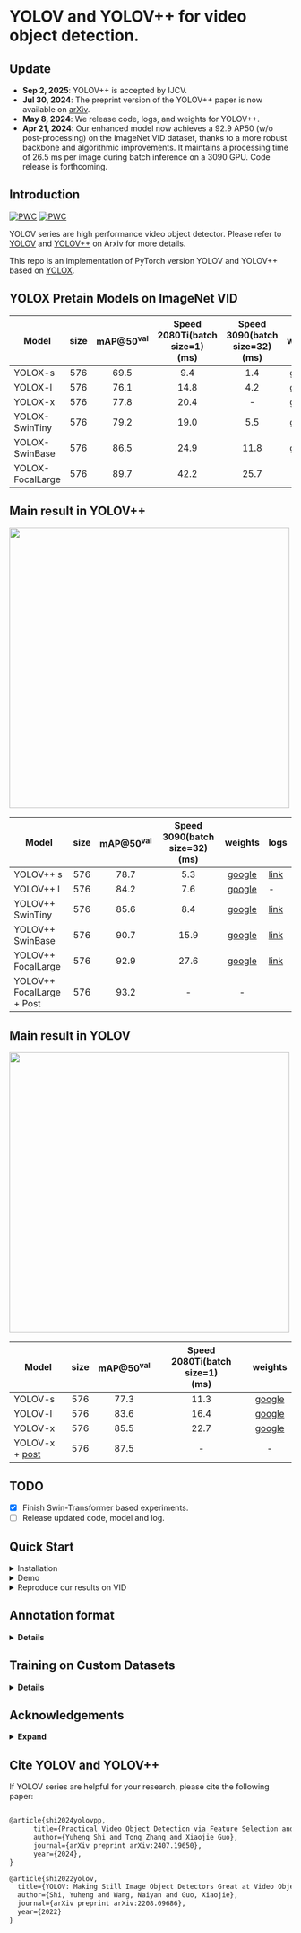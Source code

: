 

# YOLOV and YOLOV++ for video object detection.
## Update
* **Sep 2, 2025**: YOLOV++ is accepted by IJCV.  
* **Jul 30, 2024**: The preprint version of the YOLOV++ paper is now available on [arXiv](https://arxiv.org/abs/2407.19650).  
* **May 8, 2024**: We release code, logs, and weights for YOLOV++.  
* **Apr 21, 2024**: Our enhanced model now achieves a 92.9 AP50 (w/o post-processing) on the ImageNet VID dataset, thanks to a more robust backbone and algorithmic improvements. It maintains a processing time of 26.5 ms per image during batch inference on a 3090 GPU. Code release is forthcoming.  


## Introduction
[![PWC](https://img.shields.io/endpoint.svg?url=https://paperswithcode.com/badge/practical-video-object-detection-via-feature/video-object-detection-on-imagenet-vid)](https://paperswithcode.com/sota/video-object-detection-on-imagenet-vid?p=practical-video-object-detection-via-feature)
[![PWC](https://img.shields.io/endpoint.svg?url=https://paperswithcode.com/badge/yolov-making-still-image-object-detectors/video-object-detection-on-imagenet-vid)](https://paperswithcode.com/sota/video-object-detection-on-imagenet-vid?p=yolov-making-still-image-object-detectors)

YOLOV series are high performance video object detector.  Please refer to [YOLOV](https://arxiv.org/abs/2208.09686) and [YOLOV++](https://arxiv.org/abs/2407.19650) on Arxiv for more details.

This repo is an implementation of PyTorch version YOLOV and YOLOV++ based on [YOLOX](https://github.com/Megvii-BaseDetection/YOLOX).

## YOLOX Pretain Models on ImageNet VID

| Model            | size | mAP@50<sup>val<br> | Speed 2080Ti(batch size=1)<br>(ms) | Speed 3090(batch size=32)<br>(ms) |                                             weights                                              |
|------------------|:----:|:------------------:|:----------------------------------:|:---------------------------------:|:------------------------------------------------------------------------------------------------:|
| YOLOX-s          | 576  |        69.5        |                9.4                 |                1.4                |   [google](https://drive.google.com/file/d/1n8wkByqpHdrGy6z9fsoZpBtTa0I3JOcG/view?usp=sharing)   |
| YOLOX-l          | 576  |        76.1        |                14.8                |                4.2                |   [google](https://drive.google.com/file/d/1rikaPCAHBBIugYUZYV1buyOIRG8xvGKB/view?usp=sharing)   |
| YOLOX-x          | 576  |        77.8        |                20.4                |                 -                 |   [google](https://drive.google.com/file/d/1OH3hGj7RMfcinMKPESbfI7C5y_RrA3aF/view?usp=sharing)   |
| YOLOX-SwinTiny   | 576  |        79.2        |                19.0                |                5.5                |[google](https://drive.google.com/file/d/1s1gKLXMX5Hwxkx7e9nZyzJ1oF9iPvEe1/view?usp=drive_link)   |
| YOLOX-SwinBase   | 576  |        86.5        |                24.9                |               11.8                |[google](https://drive.google.com/drive/folders/1K5897iM2zzN4kcj8qdK3z_FtvW9f3kHN?usp=drive_link) |
| YOLOX-FocalLarge | 576  |        89.7        |                42.2                |               25.7                |                                                -                                                 |



## Main result in YOLOV++

<img src="assets/v++_comparision.png" width="500" >

| Model                     | size | mAP@50<sup>val<br> | Speed 3090(batch size=32)<br>(ms) |                                                                                                                                weights                                                                                                                                 | logs                                                                                          |
|---------------------------|:----:|:------------------:|:---------------------------------:|:----------------------------------------------------------------------------------------------------------------------------------------------------------------------------------------------------------------------------------------------------------------------:|-----------------------------------------------------------------------------------------------|
| YOLOV++ s                 | 576  |        78.7        |                5.3                |                                                                                    [google](https://drive.google.com/file/d/1vlFlwyoRoo_qS2CkfTZE5iQ32MDoA1n4/view?usp=drive_link)                                                                                     | [link](https://drive.google.com/file/d/1wIA71zsNxAtDflPGxLTzrRDdKy0Zl1HZ/view?usp=drive_link) |
| YOLOV++ l                 | 576  |        84.2        |                7.6                |                                                                                    [google](https://drive.google.com/file/d/1qb_abseRfOmRr8IiOuUSAlCUrBvUhdim/view?usp=drive_link)                                                                                     | -                                                                                             |
| YOLOV++ SwinTiny          | 576  |        85.6        |                8.4                |                                                                                    [google](https://drive.google.com/file/d/1pCIWAK6cy-BHhDVywmPb1LuuQHzNXdT2/view?usp=drive_link)                                                                                     | [link](https://drive.google.com/file/d/1RmY0LW1sUil6WilvNq2hW1a4obw27531/view?usp=drive_link)                                                                                      |
| YOLOV++ SwinBase          | 576  |        90.7        |               15.9                |                                                                                    [google](https://drive.google.com/file/d/1RGb499EBcSQjWDxu6KkvN4Tr1wSc6SHb/view?usp=drive_link)                                                                                     | [link](https://drive.google.com/file/d/10qGMScfy0BvmqSMLuTGRPRlZxqkNZ9GX/view?usp=drive_link)                                                                                      |
| YOLOV++ FocalLarge        | 576  |        92.9        |               27.6                |                                                                                    [google](https://drive.google.com/file/d/11WT_GcZU7HHjWV4i9KoXHhh70zneraEE/view?usp=drive_link)                                                                                     | [link](https://huggingface.co/YuhengSSS/YOLOV/blob/main/V%2B%2B_FocalL.pth)                                                                                      |
| YOLOV++ FocalLarge + Post | 576  |        93.2        |                 -                 |                                                                                                                                   -                                                                                                                                    |                                                                                      |


## Main result in YOLOV

<img src="assets/comparsion.jpg" width="500" >

| Model                                                                                                               | size | mAP@50<sup>val<br> | Speed 2080Ti(batch size=1)<br>(ms) |                                           weights                                            |
|---------------------------------------------------------------------------------------------------------------------|:----:|:------------------:|:----------------------------------:|:--------------------------------------------------------------------------------------------:|
| YOLOV-s                                                                                                             | 576  |        77.3        |                11.3                | [google](https://drive.google.com/file/d/12X4dQw45aXVYgJjKAAAPk409FO3xValW/view?usp=sharing) |
| YOLOV-l                                                                                                             | 576  |        83.6        |                16.4                | [google](https://drive.google.com/file/d/1qZ-3iPDlYx1OKe6zz_-n42ceijo_Ntx6/view?usp=sharing) |
| YOLOV-x                                                                                                             | 576  |        85.5        |                22.7                | [google](https://drive.google.com/file/d/1OIozS-D9wbWA9pDFl5xoFw6XqEcYtzsJ/view?usp=sharing) |
| YOLOV-x + [post](https://github.com/AlbertoSabater/Robust-and-efficient-post-processing-for-video-object-detection) | 576  |        87.5        |                 -                  |                                              -                                               |


## TODO
- [x] Finish Swin-Transformer based experiments.
- [ ] Release updated code, model and log.

## Quick Start

<details>
<summary>Installation</summary>

Install YOLOV from source.
```shell
git clone git@github.com:YuHengsss/YOLOV.git
cd YOLOV
```

Create conda env.
```shell
conda create -n yolov python=3.7

conda activate yolov

pip install -r requirements.txt

pip3 install -v -e .
```
</details>

<details>
<summary>Demo</summary>

Step1. Download a pretrained weights.

Step2. Run yolov demos. For example:

```shell
python tools/vid_demo.py -f [path to your yolov exp files] -c [path to your yolov weights] --path /path/to/your/video --conf 0.25 --nms 0.5 --tsize 576 --save_result 
```
For online mode, exampled with yolov_l, you can run:

```shell
python tools/yolov_demo_online.py -f ./exp/yolov/yolov_l_online.py -c [path to your weights] --path /path/to/your/video --conf 0.25 --nms 0.5 --tsize 576 --save_result 
```
For yolox models, please use python tools/demo.py for inferencing.
</details>

<details>
<summary>Reproduce our results on VID</summary>

Step1. Download datasets and weights:

Download ILSVRC2015 DET and ILSVRC2015 VID dataset from [IMAGENET](https://image-net.org/challenges/LSVRC/2015/2015-downloads) and organise them as follows:

```shell
path to your datasets/ILSVRC2015/
path to your datasets/ILSVRC/
```

Download our COCO-style annotations for [training](https://drive.google.com/file/d/1HhE4OAcc--CpjUj69JCRXzMvIRsR4ymM/view?usp=sharing), FGFA version training [annotation](https://drive.google.com/file/d/12ceMTsmwkCMCdjYSM268qYfQTQcCDYFU/view?usp=drive_link) and [video sequences](https://drive.google.com/file/d/1vJs8rLl_2oZOWCMJtk3a9ZJmdNn8cu-G/view?usp=sharing). Then, put them in these two directories:
```shell
YOLOV/annotations/vid_train_coco.json
YOLOV/annotations/ILSVRC_FGFA_COCO.json
YOLOV/yolox/data/dataset/train_seq.npy
```

Change the data_dir in exp files to [path to your datasets] and Download our weights.

Step2. Generate predictions and convert them to IMDB style for evaluation.

```shell
python tools/val_to_imdb.py -f exps/yolov/yolov_x.py -c path to your weights/yolov_x.pth --fp16 --output_dir ./yolov_x.pkl
```
Evaluation process:
```shell
python tools/REPPM.py --repp_cfg ./tools/yolo_repp_cfg.json --predictions_file ./yolov_x.pkl --evaluate --annotations_filename ./annotations/annotations_val_ILSVRC.txt --path_dataset [path to your dataset] --store_imdb --store_coco  (--post)
```
(--post) indicates involving post-processing method. Then you will get:
```shell
{'mAP_total': 0.8758871720817065, 'mAP_slow': 0.9059275666099181, 'mAP_medium': 0.8691557352372217, 'mAP_fast': 0.7459511040452989}
```

  
**Training example**
```shell
python tools/vid_train.py -f exps/yolov/yolov_s.py -c weights/yoloxs_vid.pth --fp16
```
**Roughly testing**
```shell
python tools/vid_eval.py -f exps/yolov/yolov_s.py -c weights/yolov_s.pth --tnum 500 --fp16
```
tnum indicates testing sequence number.
</details>


## Annotation format

<details>
  
<summary> <b>Details</b> </summary>

**Training base detector**


The train_coco.json is a COCO format annotation file. When trainig the base detector on your own dataset, try to convert the annotation to COCO format.

**Training YOLOV Series**


The train_seq.npy and val_seq.npy files are numpy arrays of lists. They can be loaded using the following command:
```shell
numpy.load('./yolox/data/datasets/train_seq.npy',allow_pickle=True)
```
Each list contains the paths to all images in a video. The specific annotations(xml annotation in VID dataset) are loaded via these image paths, refer to https://github.com/YuHengsss/YOLOV/blob/f5a57ddea2f3660875d6d75fc5fa2ddbb95028a7/yolox/data/datasets/vid.py#L125 for more details.

</details>


## Training on Custom Datasets

<details>
<summary> <b>Details</b> </summary>
  
1. Finetuing the base detector(YOLOX) on your custom dataset with COCO format annotation. You need to modify the YOLOX experiment file. For instance, the experiment file for the Imagenet VID dataset is modified as [this example](https://github.com/YuHengsss/YOLOV/blob/master/exps/swin_base/swin_tiny_vid.py). Initialized weights with COCO pretraining is essential for the performance, you can find these coco pretrained weights in YOLOX official repo (YOLOX-S~YOLOX-X) and this [huggingface repo](https://huggingface.co/YuhengSSS/YOLOV/tree/main) (YOLOX-SwinTiny and SwinBase). Take the Swin-Tiny on ImagenetVID dataset as an example, you may run the finetuning script as:

   ```shell
     python tools/train.py -f exps/swin_base/swin_tiny_vid.py -c [yolox_swintiny pretrained weights on COCO] -b [batch size] -d [your devices] --fp16
   ```


2. Construct your dataset in the COCO format. Here is a template for the dataset structure (sourced from [OVIS](https://songbai.site/ovis/)):
    ```shell
    {
    "info" : info,
    "videos" : [video],
    "annotations" : [annotation] or None,
    "categories" : [category],
    }
    video{
        "id" : int,
        "width" : int,
        "height" : int,
        "length" : int,
        "file_names" : [file_name],
    }
    annotation{
        "id" : int, 
        "video_id" : int, 
        "category_id" : int, 
        "areas" : [float or None], 
        "bboxes" : [[x,y,width,height] or None], 
        "iscrowd" : 0 or 1,
    }
    category{
        "id" : int, 
        "name" : str, 
        "supercategory" : str,
    }
    ```

    After preparing the COCO format dataset, we provide [code](https://github.com/YuHengsss/YOLOV/blob/8873e06cac9912c60c31ca2ef3061d0bfe5b2f36/yolox/data/datasets/ovis.py#L238) which converts the COCO format annotation for video object detection.
    You can construct your experiment file for YOLOV such as [YOLOVs_OVIS](https://github.com/YuHengsss/YOLOV/blob/master/exps/yolov_ovis/yolovs_ovis_75_75_750.py). 
    For YOLOV++, please refer example in *exps/customed_example/v++_SwinTiny_example.py*, please config the OVIS in the *get_data_loader* and *get_eval_loader* according to your own dataset. 
    Remember to change the category information in the [evaluator](https://github.com/YuHengsss/YOLOV/blob/98ade28ce975291023be947b7d5d57b05f9600ba/yolox/evaluators/vid_evaluator_v2.py#L41).

3. Initialize the YOLOV or YOLOV++ with finetuned weights obtained by Step 1. You may adjust the hyperparameters such as [proposal numbers](https://github.com/YuHengsss/YOLOV/blob/8873e06cac9912c60c31ca2ef3061d0bfe5b2f36/exps/yolov_ovis/yolovs_ovis_75_75_750.py#L56) according to your dataset for getting better performance:
    
     ```shell
     python tools/vid_train.py -f exps/customed_example/v++_SwinTiny_example.py -c [path to your weights] --fp16
     ```
     Note that the batch size when training video detector is determined by the lframe and gframe, refer to this [line](https://github.com/YuHengsss/YOLOV/blob/98ade28ce975291023be947b7d5d57b05f9600ba/exps/yolov/yolov_base.py#L320). You can adjust the batch size according to your GPU memory. However, a very small batch size (<4) may lead to poor performance.
</details>

## Acknowledgements

<details><summary> <b>Expand</b> </summary>

* [https://github.com/Megvii-BaseDetection/YOLOX](https://github.com/Megvii-BaseDetection/YOLOX)
* [https://github.com/AlbertoSabater/Robust-and-efficient-post-processing-for-video-object-detection](https://github.com/AlbertoSabater/Robust-and-efficient-post-processing-for-video-object-detection)
</details>

## Cite YOLOV and YOLOV++
If YOLOV series are helpful for your research, please cite the following paper:


```latex

@article{shi2024yolovpp,
      title={Practical Video Object Detection via Feature Selection and Aggregation}, 
      author={Yuheng Shi and Tong Zhang and Xiaojie Guo},
      journal={arXiv preprint arXiv:2407.19650},
      year={2024},
}

@article{shi2022yolov,
  title={YOLOV: Making Still Image Object Detectors Great at Video Object Detection},
  author={Shi, Yuheng and Wang, Naiyan and Guo, Xiaojie},
  journal={arXiv preprint arXiv:2208.09686},
  year={2022}
}
```
